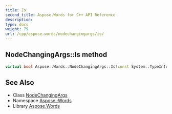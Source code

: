 ```yaml
---
title: Is
second_title: Aspose.Words for C++ API Reference
description: 
type: docs
weight: 79
url: /cpp/aspose.words/nodechangingargs/is/
---
```

## NodeChangingArgs::Is method




```cpp
virtual bool Aspose::Words::NodeChangingArgs::Is(const System::TypeInfo &target) const override
```

## See Also

* Class [NodeChangingArgs](../)
* Namespace [Aspose::Words](../../)
* Library [Aspose.Words](../../../)
